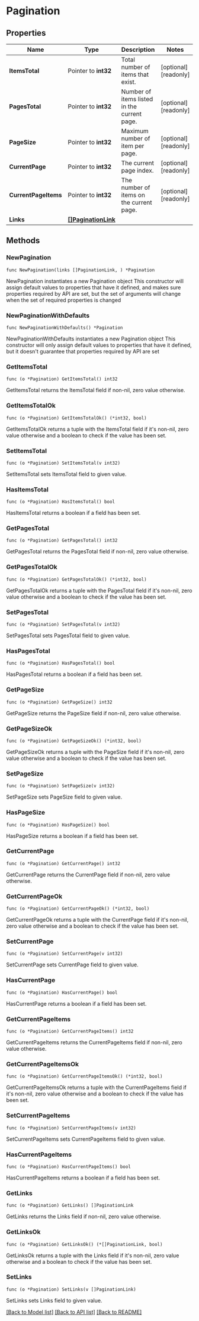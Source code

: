# Pagination

## Properties

Name | Type | Description | Notes
------------ | ------------- | ------------- | -------------
**ItemsTotal** | Pointer to **int32** | Total number of items that exist. | [optional] [readonly] 
**PagesTotal** | Pointer to **int32** | Number of items listed in the current page. | [optional] [readonly] 
**PageSize** | Pointer to **int32** | Maximum number of item per page. | [optional] [readonly] 
**CurrentPage** | Pointer to **int32** | The current page index. | [optional] [readonly] 
**CurrentPageItems** | Pointer to **int32** | The number of items on the current page. | [optional] [readonly] 
**Links** | [**[]PaginationLink**](PaginationLink.md) |  | 

## Methods

### NewPagination

`func NewPagination(links []PaginationLink, ) *Pagination`

NewPagination instantiates a new Pagination object
This constructor will assign default values to properties that have it defined,
and makes sure properties required by API are set, but the set of arguments
will change when the set of required properties is changed

### NewPaginationWithDefaults

`func NewPaginationWithDefaults() *Pagination`

NewPaginationWithDefaults instantiates a new Pagination object
This constructor will only assign default values to properties that have it defined,
but it doesn't guarantee that properties required by API are set

### GetItemsTotal

`func (o *Pagination) GetItemsTotal() int32`

GetItemsTotal returns the ItemsTotal field if non-nil, zero value otherwise.

### GetItemsTotalOk

`func (o *Pagination) GetItemsTotalOk() (*int32, bool)`

GetItemsTotalOk returns a tuple with the ItemsTotal field if it's non-nil, zero value otherwise
and a boolean to check if the value has been set.

### SetItemsTotal

`func (o *Pagination) SetItemsTotal(v int32)`

SetItemsTotal sets ItemsTotal field to given value.

### HasItemsTotal

`func (o *Pagination) HasItemsTotal() bool`

HasItemsTotal returns a boolean if a field has been set.

### GetPagesTotal

`func (o *Pagination) GetPagesTotal() int32`

GetPagesTotal returns the PagesTotal field if non-nil, zero value otherwise.

### GetPagesTotalOk

`func (o *Pagination) GetPagesTotalOk() (*int32, bool)`

GetPagesTotalOk returns a tuple with the PagesTotal field if it's non-nil, zero value otherwise
and a boolean to check if the value has been set.

### SetPagesTotal

`func (o *Pagination) SetPagesTotal(v int32)`

SetPagesTotal sets PagesTotal field to given value.

### HasPagesTotal

`func (o *Pagination) HasPagesTotal() bool`

HasPagesTotal returns a boolean if a field has been set.

### GetPageSize

`func (o *Pagination) GetPageSize() int32`

GetPageSize returns the PageSize field if non-nil, zero value otherwise.

### GetPageSizeOk

`func (o *Pagination) GetPageSizeOk() (*int32, bool)`

GetPageSizeOk returns a tuple with the PageSize field if it's non-nil, zero value otherwise
and a boolean to check if the value has been set.

### SetPageSize

`func (o *Pagination) SetPageSize(v int32)`

SetPageSize sets PageSize field to given value.

### HasPageSize

`func (o *Pagination) HasPageSize() bool`

HasPageSize returns a boolean if a field has been set.

### GetCurrentPage

`func (o *Pagination) GetCurrentPage() int32`

GetCurrentPage returns the CurrentPage field if non-nil, zero value otherwise.

### GetCurrentPageOk

`func (o *Pagination) GetCurrentPageOk() (*int32, bool)`

GetCurrentPageOk returns a tuple with the CurrentPage field if it's non-nil, zero value otherwise
and a boolean to check if the value has been set.

### SetCurrentPage

`func (o *Pagination) SetCurrentPage(v int32)`

SetCurrentPage sets CurrentPage field to given value.

### HasCurrentPage

`func (o *Pagination) HasCurrentPage() bool`

HasCurrentPage returns a boolean if a field has been set.

### GetCurrentPageItems

`func (o *Pagination) GetCurrentPageItems() int32`

GetCurrentPageItems returns the CurrentPageItems field if non-nil, zero value otherwise.

### GetCurrentPageItemsOk

`func (o *Pagination) GetCurrentPageItemsOk() (*int32, bool)`

GetCurrentPageItemsOk returns a tuple with the CurrentPageItems field if it's non-nil, zero value otherwise
and a boolean to check if the value has been set.

### SetCurrentPageItems

`func (o *Pagination) SetCurrentPageItems(v int32)`

SetCurrentPageItems sets CurrentPageItems field to given value.

### HasCurrentPageItems

`func (o *Pagination) HasCurrentPageItems() bool`

HasCurrentPageItems returns a boolean if a field has been set.

### GetLinks

`func (o *Pagination) GetLinks() []PaginationLink`

GetLinks returns the Links field if non-nil, zero value otherwise.

### GetLinksOk

`func (o *Pagination) GetLinksOk() (*[]PaginationLink, bool)`

GetLinksOk returns a tuple with the Links field if it's non-nil, zero value otherwise
and a boolean to check if the value has been set.

### SetLinks

`func (o *Pagination) SetLinks(v []PaginationLink)`

SetLinks sets Links field to given value.



[[Back to Model list]](../README.md#documentation-for-models) [[Back to API list]](../README.md#documentation-for-api-endpoints) [[Back to README]](../README.md)


